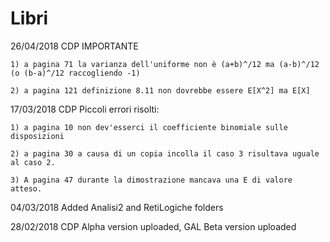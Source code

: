 # Libri
26/04/2018 CDP IMPORTANTE
    
    1) a pagina 71 la varianza dell'uniforme non è (a+b)^/12 ma (a-b)^/12 (o (b-a)^/12 raccogliendo -1) 
    
    2) a pagina 121 definizione 8.11 non dovrebbe essere E[X^2] ma E[X]
    
17/03/2018 CDP Piccoli errori risolti:

    1) a pagina 10 non dev'esserci il coefficiente binomiale sulle disposizioni
    
    2) a pagina 30 a causa di un copia incolla il caso 3 risultava uguale al caso 2.
    
    3) A pagina 47 durante la dimostrazione mancava una E di valore atteso.

04/03/2018 Added Analisi2 and RetiLogiche folders

28/02/2018 CDP Alpha version uploaded, GAL Beta version uploaded
